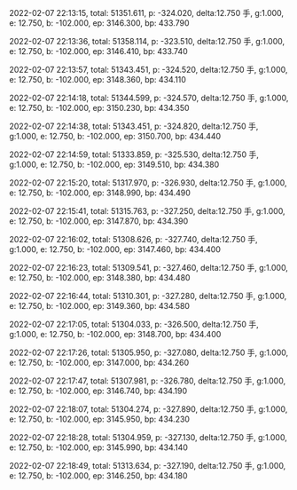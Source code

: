 2022-02-07 22:13:15, total: 51351.611, p: -324.020, delta:12.750 手, g:1.000, e: 12.750, b: -102.000, ep: 3146.300, bp: 433.790

2022-02-07 22:13:36, total: 51358.114, p: -323.510, delta:12.750 手, g:1.000, e: 12.750, b: -102.000, ep: 3146.410, bp: 433.740

2022-02-07 22:13:57, total: 51343.451, p: -324.520, delta:12.750 手, g:1.000, e: 12.750, b: -102.000, ep: 3148.360, bp: 434.110

2022-02-07 22:14:18, total: 51344.599, p: -324.570, delta:12.750 手, g:1.000, e: 12.750, b: -102.000, ep: 3150.230, bp: 434.350

2022-02-07 22:14:38, total: 51343.451, p: -324.820, delta:12.750 手, g:1.000, e: 12.750, b: -102.000, ep: 3150.700, bp: 434.440

2022-02-07 22:14:59, total: 51333.859, p: -325.530, delta:12.750 手, g:1.000, e: 12.750, b: -102.000, ep: 3149.510, bp: 434.380

2022-02-07 22:15:20, total: 51317.970, p: -326.930, delta:12.750 手, g:1.000, e: 12.750, b: -102.000, ep: 3148.990, bp: 434.490

2022-02-07 22:15:41, total: 51315.763, p: -327.250, delta:12.750 手, g:1.000, e: 12.750, b: -102.000, ep: 3147.870, bp: 434.390

2022-02-07 22:16:02, total: 51308.626, p: -327.740, delta:12.750 手, g:1.000, e: 12.750, b: -102.000, ep: 3147.460, bp: 434.400

2022-02-07 22:16:23, total: 51309.541, p: -327.460, delta:12.750 手, g:1.000, e: 12.750, b: -102.000, ep: 3148.380, bp: 434.480

2022-02-07 22:16:44, total: 51310.301, p: -327.280, delta:12.750 手, g:1.000, e: 12.750, b: -102.000, ep: 3149.360, bp: 434.580

2022-02-07 22:17:05, total: 51304.033, p: -326.500, delta:12.750 手, g:1.000, e: 12.750, b: -102.000, ep: 3148.700, bp: 434.400

2022-02-07 22:17:26, total: 51305.950, p: -327.080, delta:12.750 手, g:1.000, e: 12.750, b: -102.000, ep: 3147.000, bp: 434.260

2022-02-07 22:17:47, total: 51307.981, p: -326.780, delta:12.750 手, g:1.000, e: 12.750, b: -102.000, ep: 3146.740, bp: 434.190

2022-02-07 22:18:07, total: 51304.274, p: -327.890, delta:12.750 手, g:1.000, e: 12.750, b: -102.000, ep: 3145.950, bp: 434.230

2022-02-07 22:18:28, total: 51304.959, p: -327.130, delta:12.750 手, g:1.000, e: 12.750, b: -102.000, ep: 3145.990, bp: 434.140

2022-02-07 22:18:49, total: 51313.634, p: -327.190, delta:12.750 手, g:1.000, e: 12.750, b: -102.000, ep: 3146.250, bp: 434.180